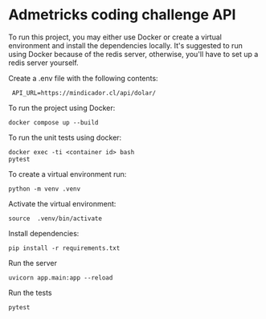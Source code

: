 # Admetricks coding challenge API
To run this project, you may either use Docker or create a virtual environment and install the dependencies locally.
It's suggested to run using Docker because of the redis server, otherwise, you'll have to set up a redis server yourself.


 Create a .env file with the following contents:

     API_URL=https://mindicador.cl/api/dolar/

To run the project using Docker:

    docker compose up --build

To run the unit tests using docker:

    docker exec -ti <container id> bash
    pytest

To create a virtual environment run:

    python -m venv .venv
Activate the virtual environment:

    source  .venv/bin/activate

Install dependencies:

    pip install -r requirements.txt


Run the server

    uvicorn app.main:app --reload

Run the tests

    pytest
